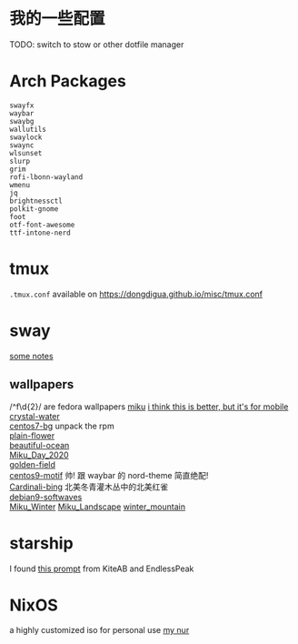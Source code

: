 # 我的一些配置

TODO: switch to stow or other dotfile manager

# Arch Packages
```
swayfx
waybar
swaybg
wallutils
swaylock
swaync
wlsunset
slurp
grim
rofi-lbonn-wayland
wmenu
jq
brightnessctl
polkit-gnome
foot
otf-font-awesome
ttf-intone-nerd
```

# tmux
`.tmux.conf` available on https://dongdigua.github.io/misc/tmux.conf

# sway
[some notes](https://dongdigua.github.io/wayland)

## wallpapers
/^f\d{2}/ are fedora wallpapers
[miku](https://wallpapers.com/wallpapers/cute-blue-aesthetic-hatsune-miku-hd-8n3mld5aokfzhjn3.html)
    [i think this is better, but it's for mobile](https://yande.re/post/show/386413)<br>
[crystal-water](https://www.reddit.com/r/wallpaper/comments/wid6qs/crystal_water_theme_1920x1080/)<br>
[centos7-bg](https://vault.centos.org/7.9.2009/os/Source/SPackages/centos-logos-70.0.6-3.el7.centos.src.rpm) unpack the rpm<br>
[plain-flower](https://www.reddit.com/r/unixporn/comments/wp3wpm/my_humble_desktop_bspwm)<br>
[beautiful-ocean](https://www.reddit.com/r/wallpaper/comments/scz5i6/beautiful_ocean_19201080/)<br>
[Miku_Day_2020](https://steamcommunity.com/sharedfiles/filedetails/?id=2018514041)<br>
[golden-field](https://steamcommunity.com/sharedfiles/filedetails/?id=2581587068)<br>
[centos9-motif](https://people.centos.org/areguera/backgrounds/c9/default/standard/hue-0.png) 帅! 跟 waybar 的 nord-theme 简直绝配!<br>
[Cardinali-bing](https://cn.bing.com/th?id=OHR.WinterberryBush_ZH-CN1414026440_1920x1200.jpg) 北美冬青灌木丛中的北美红雀<br>
[debian9-softwaves](https://wiki.debian.org/DebianArt/Themes/softWaves?action=AttachFile&do=view&target=attachment_wallpaper.png)<br>
[Miku_Winter](https://steamcommunity.com/sharedfiles/filedetails/?id=1205035458)
[Miku_Landscape](https://steamcommunity.com/sharedfiles/filedetails/?id=1260143865)
[winter_mountain](https://mdh.anjiurine.top/download/6cf8895d7f6dda8ffce8fc1f352fc1da0ec10a626b4c336d2a70b32bf14a02ac)

# starship
I found [this prompt](https://github.com/zimfw/magicmace) from KiteAB and EndlessPeak

# NixOS
a highly customized iso for personal use
[my nur](https://github.com/dongdigua/nur-pkg)
